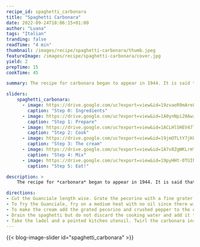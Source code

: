 ```yaml
---
recipe_id: spaghetti_carbonara
title: "Spaghetti Carbonara"
date: 2022-09-24T18:06:15+01:00
author: "Luana"
tags: "Italian"
tranding: false
readTime: "4 min"
thumbnail: /images/recipe/spaghetti-carbonara/thumb.jpeg
featureImage: /images/recipe/spaghetti-carbonara/cover.jpg
yield: 2
prepTime: 15
cookTime: 45

summary: The recipe for carbonara began to appear in 1944. It is said that American soldiers, during the Second World War ... 

sliders:
    spaghetti_carbonara:
      - image: https://drive.google.com/uc?export=view&id=19zvaoR9mAre87g5hdVaT6SYmfi80MaqO
        caption: "Step 0: Ingredients"
      - image: https://drive.google.com/uc?export=view&id=1A0ynNpi20AwzYRGFRdbnNVldC13MzyEk
        caption: "Step 1: Prepare"
      - image: https://drive.google.com/uc?export=view&id=1ACLHlSHEV47lRwoI6X6-rndmHzs_U7FO
        caption: "Step 2: Cook"
      - image: https://drive.google.com/uc?export=view&id=19jmOTLtY7jKQ7bI593gqLyKZgOdHOYhl
        caption: "Step 3: The cream"
      - image: https://drive.google.com/uc?export=view&id=1A7v8ZgWKLrmYhChOZSDrAn_87L_0Zyep
        caption: "Step 4: Mix"
      - image: https://drive.google.com/uc?export=view&id=19pyHHt-0TUIhX5ku7VZCaeryNXjx6Zbn
        caption: "Step 5: Eat!"

description: >
    The recipe for *carbonara* began to appear in 1944. It is said that American soldiers, during the Second World War, tasted the Abruzzese " cacio e  uova " pasta prepared by *carbonari* and from here it could be born the name *carbonara*. From there, adding the bacon, came almost natural.

directions:
- Cut the Guanciale length wise. Grate the pecorino with a fine grater. Split the eggs and keep only the yoke. Use a spice grinder to crush the pepper.
- To fry the Guanciale, fry on a medium heat with no oil since there will be a lot of fat. At the same time cook the spaghetti in a large deep pan. Cook both for 13 minutes.
- To make the cream add the grated pecorino and crushed pepper to the egg yokes and mix them together. The cream should be quite a thick consistency. 
- Drain the spaghetti but do not discard the cooking water and add it to the frying pan. Take the pan off of the heat and toss the spaghetti with the Guanciale. Add the cream on top of the spaghetti and toss again. Next, add a ladel of cooking water for a creamy texture and toss once more.
- Take the ladel and a pointed kitchen utensil. Twirl the carbonara inside the ladel and add to the plate. 
---
```


{{< blog-image-slider id="spaghetti_carbonara" >}}

